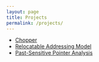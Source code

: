 ```yaml
---
layout: page
title: Projects
permalink: /projects/
---
```

- [Chopper](/chopper)
- [Relocatable Addressing Model](/ram)
- [Past-Sensitive Pointer Analysis](/pspa)
